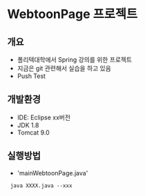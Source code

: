 # WebtoonPage 프로젝트

## 개요

- 폴리텍대학에서  Spring 강의를 위한 프로젝트
- 지금은 git 관련해서 실습을 하고 있음
- Push Test

## 개발환경

- IDE: Eclipse xx버전
- JDK 1.8
- Tomcat 9.0

## 실행방법

- 'mainWebtoonPage.java'
```bash1
 java XXXX.java --xxx
```